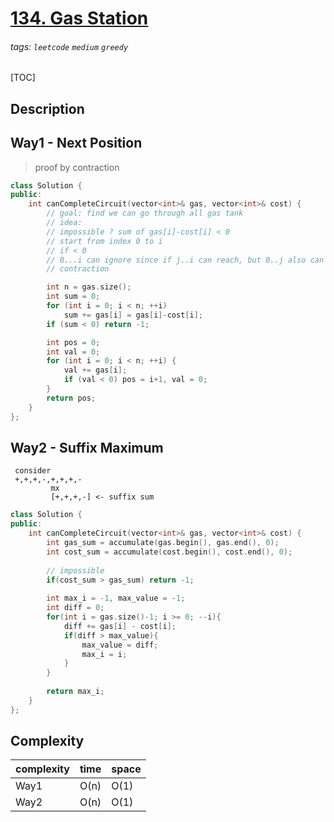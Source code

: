 # [134. Gas Station](https://leetcode.com/problems/gas-station/description/)

###### tags: `leetcode` `medium` `greedy`

[TOC]

## Description


## Way1 - Next Position

> proof by contraction

```cpp
class Solution {
public:
    int canCompleteCircuit(vector<int>& gas, vector<int>& cost) {
        // goal: find we can go through all gas tank
        // idea:
        // impossible ? sum of gas[i]-cost[i] < 0
        // start from index 0 to i
        // if < 0
        // 0...i can ignore since if j..i can reach, but 0..j also can reach
        // contraction

        int n = gas.size();
        int sum = 0;
        for (int i = 0; i < n; ++i)
            sum += gas[i] = gas[i]-cost[i];
        if (sum < 0) return -1;

        int pos = 0;
        int val = 0;
        for (int i = 0; i < n; ++i) {
            val += gas[i];
            if (val < 0) pos = i+1, val = 0;
        }
        return pos;
    }
};
```

## Way2 - Suffix Maximum

```
 consider
 +,+,+,-,+,+,+,-
         mx
         [+,+,+,-] <- suffix sum 
```
```cpp
class Solution {
public:
    int canCompleteCircuit(vector<int>& gas, vector<int>& cost) {
        int gas_sum = accumulate(gas.begin(), gas.end(), 0);
        int cost_sum = accumulate(cost.begin(), cost.end(), 0);
        
        // impossible
        if(cost_sum > gas_sum) return -1;
        
        int max_i = -1, max_value = -1;
        int diff = 0;
        for(int i = gas.size()-1; i >= 0; --i){
            diff += gas[i] - cost[i];
            if(diff > max_value){
                max_value = diff;
                max_i = i;
            }
        }
        
        return max_i;
    }
};
```

## Complexity

| complexity | time | space |
| - | - | - |
| Way1 | O(n) | O(1) |
| Way2 | O(n) | O(1) |

